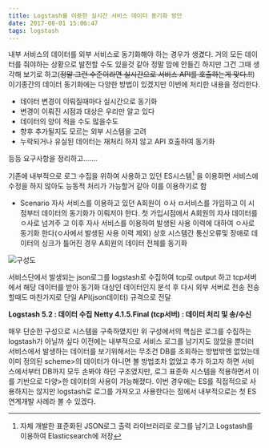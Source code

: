 ```yaml
---
title: Logstash를 이용한 실시간 서비스 데이터 동기화 방안
date: 2017-08-01 15:06:47
tags: logstash
---
```


내부 서비스의 데이터를 외부 서비스로 동기화해야 하는 경우가 생겼다.
거의 모든 데이터를 줘야하는 상황으로 발전할 수도 있을것 같아 정말 맘에 안들긴 하지만 그건 그때 생각해 보기로 하고(~~정말 그런 수준이라면 실시간으로 서비스 API를 호출하는게 맞다.!!~~)
이기종간의 데이터 동기화에는 다양한 방법이 있겠지만 이번에 처리한 내용을 정리한다.

* 데이터 변경이 이뤄질때마다 실시간으로 동기화
* 변경이 이뤄진 시점과 대상은 우리만 알고 있다
* 데이터의 양이 적을 수도 많을수도
* 향후 추가될지도 모르는 외부 시스템을 고려
* 누락되거나 유실된 데이터는 재처리 하지 않고 API 호출하여 동기화

등등 요구사항을 정리하고.......

기존에 내부적으로 로그 수집을 위하여 사용하고 있던 ES시스템[^1] 을 이용하면 서비스에 수정을 하지 않아도 능동적 처리가 가능할거 같아 이를 이용하기로 함

* Scenario
자사 서비스를 이용하고 있던 A회원이 ㅇ사 ㅁ서비스를 가입하고 이 시점부터 데이터의 동기화가 이뤄저야 한다. 첫 가입시점에서 A회원의 자사 데이터를 ㅇ사로 넘겨주
고
이후 자사 서비스를 이용하여 발생된 사용 이력에 대하여 ㅇ사로 동기화 한다(ㅇ사에서 발생된 사용 이력 제외)
상호 시스템간 통신오류및 장애로 데이터의 싱크가 틀어진 경우 A회원의 데이터 전체를 동기화

![구성도](http://i.imgur.com/U8KZlRN.png)

서비스단에서 발생되는 json로그를 logstash로 수집하여 tcp로 output 하고
tcp서버에서 해당 데이터를 받아 동기화 대상인 데이터인지 분석 후 다시 외부 서버로 전송
전송할때도 마찬가지로 단일 API(json데이터) 규격으로 전달

**Logstash 5.2 : 데이터 수집**
**Netty 4.1.5.Final (tcp서버) : 데이터 처리 및 송/수신**

매우 단순한 구성으로 시스템을 구축하였지만 위 구성에서의 핵심은 로그를 수집하는 logstash가 아닐까 싶다
이전에는 내부적으로 서비스 로그를 남기지도 않았을 뿐더러 서비스에서 발생하는 데이터를 보기위해서는 무조건 DB를 조회하는 방법밖엔 없었는데 이미 정의된 scheme>의 데이터가 아니면 볼 방법조차 없었고 추가 하고자 하면 서비스에서부터 DB까지 모두 손봐야 하던 구조였지만, 로그 표준화 시스템을 적용하면서 이를 기반으로 다양>한 데이터의 사용이 가능해졌다.
이번 경우에는 ES를 직접적으로 사용하지는 않지만 logstash로 로그를 가져오고 사용한다는 점에서 내부적으로는 첫 ES 연계개발 사례라 볼 수 있겠다.

[^1]: 자체 개발한 표준화된 JSON로그 출력 라이브러리로 로그를 남기고 Logstash를 이용하여 Elasticsearch에 저장
